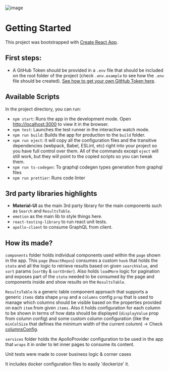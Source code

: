 ![image](https://github.com/jottaxwds/my-react-repo-explorer/assets/35625576/23782a5a-53d9-4a7a-8f1b-8182805617a8)

# Getting Started

This project was bootstrapped with [Create React App](https://github.com/facebook/create-react-app).

## First steps:
 - A GitHub Token should be provided in a `.env` file  that should be included on the root folder of the project (check `.env.example` to see how the `.env` file should be created). [See how to get your own GitHub Token here](https://docs.github.com/en/authentication/keeping-your-account-and-data-secure/managing-your-personal-access-tokens).

## Available Scripts

In the project directory, you can run:

- `npm start`: Runs the app in the development mode. Open [http://localhost:3000](http://localhost:3000) to view it in the browser.
- `npm test`: Launches the test runner in the interactive watch mode.
- `npm run build`: Builds the app for production to the `build` folder.
- `npm run eject`: it will copy all the configuration files and the transitive dependencies (webpack, Babel, ESLint, etc) right into your project so you have full control over them. All of the commands except `eject` will still work, but they will point to the copied scripts so you can tweak them.
- `npm run ts-codegen`: To graphql codegen types generation from graphql files
- `npm run prettier`: Runs code linter
## 3rd party libraries highlights

- **Material-UI** as the main 3rd party library for the main components such as `Search` and `ResultsTable`.
- `emotion` as the main lib to style things here.
- `react-testing-library` to run react unit tests.
- `apollo-client` to consume GraphQL from client.

## How its made?

`components` folder holds individual components used within the `page` shown in the app. This `page` (`ReactRepos`) consumes a custom `hook` that holds the `state` and all the logic to retrieve results based on given `searchValue`, and `sort` params (`sortBy` & `sortOrder`). Also holds `loadMore` logic for pagination and exposes part of the `state` needed to be consumed by the page and components inside and show results on the `ResultsTable`.

`ResultsTable` is a generic table component approach that supports a generic `items` data shape `prop` and a `columns` config `prop` that is used to manage which columns should be visible based on the properties provided on each `item` from given `items`. Also it holds configuration for each column to be shown in terms of how data should be displayed (`displayValue` prop from column config) and some custom column configuration (like the `minColSize` that defines the minimum width of the current column) -> Check [columnsConfig](https://github.com/jottaxwds/my-react-repo-explorer/blob/master/src/components/ResultsTable/columnsConfig.tsx).

`services` folder holds the ApolloProvider configuration to be used in the app that `wraps` it in order to let inner pages to consume its content.

Unit tests were made to cover business logic & corner cases

It includes docker configuration files to easily 'dockerize' it.
